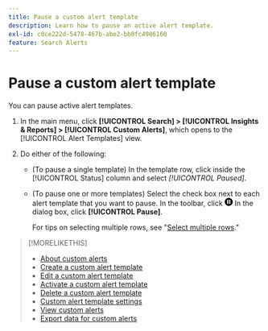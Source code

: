 ```yaml
---
title: Pause a custom alert template
description: Learn how to pause an active alert template.
exl-id: c0ce222d-5478-467b-abe2-bb0fc4906160
feature: Search Alerts
---
```

# Pause a custom alert template

You can pause active alert templates.

1. In the main menu, click **[!UICONTROL Search] > [!UICONTROL Insights & Reports] > [!UICONTROL Custom Alerts]**, which opens to the [!UICONTROL Alert Templates] view.

1. Do either of the following:

   * (To pause a single template) In the template row, click inside the [!UICONTROL Status] column and select *[!UICONTROL Paused]*.
   
   * (To pause one or more templates) Select the check box next to each alert template that you want to pause. In the toolbar, click ![Pause](/help/search-social-commerce/assets/pause.png "Pause") In the dialog box, click **[!UICONTROL Pause]**.
   
     For tips on selecting multiple rows, see "[Select multiple rows](/help/search-social-commerce/common-tasks/navigation-editing-selection/multiple-rows-select.md)."

>[!MORELIKETHIS]
>
>* [About custom alerts](alert-about.md)
>* [Create a custom alert template](alert-template-create.md)
>* [Edit a custom alert template](alert-template-edit.md)
>* [Activate a custom alert template](alert-template-activate.md)
>* [Delete a custom alert template](alert-template-delete.md)
>* [Custom alert template settings](alert-template-settings.md)
>* [View custom alerts](alert-view.md)
>* [Export data for custom alerts](alert-export-data.md)
